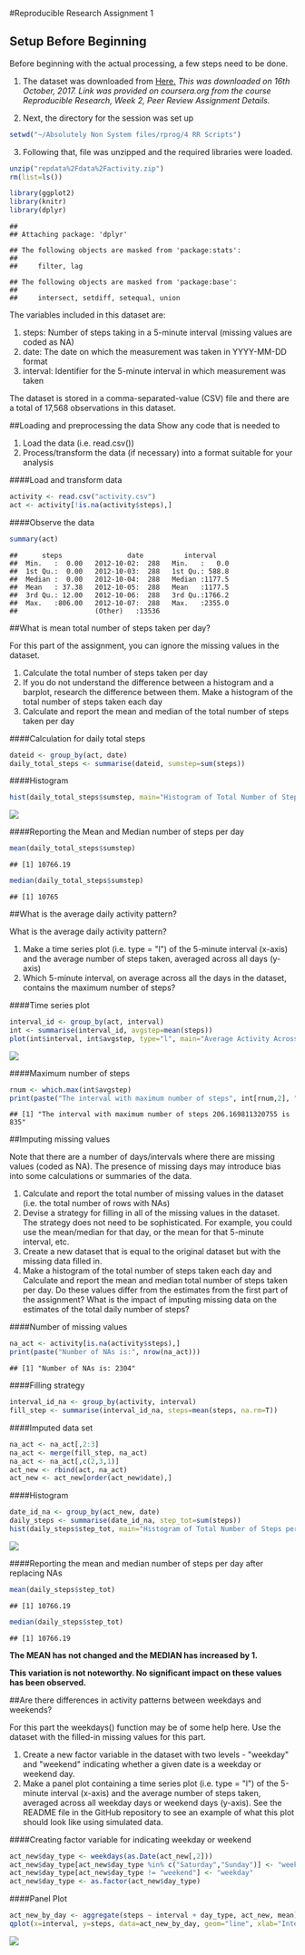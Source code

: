 #Reproducible Research Assignment 1

## Setup Before Beginning

Before beginning with the actual processing, a few steps need to be done.

1. The dataset was downloaded from [Here.](https://d396qusza40orc.cloudfront.net/repdata%2Fdata%2Factivity.zip) *This was downloaded on 16th October, 2017. Link was provided on coursera.org from the course Reproducible Research, Week 2, Peer Review Assignment Details.*

2. Next, the directory for the session was set up


```r
setwd("~/Absolutely Non System files/rprog/4 RR Scripts")
```

3. Following that, file was unzipped and the required libraries were loaded.

```r
unzip("repdata%2Fdata%2Factivity.zip")
rm(list=ls())

library(ggplot2)
library(knitr)
library(dplyr)
```

```
## 
## Attaching package: 'dplyr'
```

```
## The following objects are masked from 'package:stats':
## 
##     filter, lag
```

```
## The following objects are masked from 'package:base':
## 
##     intersect, setdiff, setequal, union
```

The variables included in this dataset are:

1. steps: Number of steps taking in a 5-minute interval (missing values are coded as NA)
2. date: The date on which the measurement was taken in YYYY-MM-DD format
3. interval: Identifier for the 5-minute interval in which measurement was taken

The dataset is stored in a comma-separated-value (CSV) file and there are a total of 17,568 observations in this dataset.

##Loading and preprocessing the data
Show any code that is needed to

1. Load the data (i.e. read.csv())
2. Process/transform the data (if necessary) into a format suitable for your analysis

####Load and transform data

```r
activity <- read.csv("activity.csv")
act <- activity[!is.na(activity$steps),]
```

####Observe the data

```r
summary(act)
```

```
##      steps                date          interval     
##  Min.   :  0.00   2012-10-02:  288   Min.   :   0.0  
##  1st Qu.:  0.00   2012-10-03:  288   1st Qu.: 588.8  
##  Median :  0.00   2012-10-04:  288   Median :1177.5  
##  Mean   : 37.38   2012-10-05:  288   Mean   :1177.5  
##  3rd Qu.: 12.00   2012-10-06:  288   3rd Qu.:1766.2  
##  Max.   :806.00   2012-10-07:  288   Max.   :2355.0  
##                   (Other)   :13536
```


##What is mean total number of steps taken per day?

For this part of the assignment, you can ignore the missing values in the dataset.

1. Calculate the total number of steps taken per day
2. If you do not understand the difference between a histogram and a barplot, research the difference between them. Make a histogram of the total number of steps taken each day
3. Calculate and report the mean and median of the total number of steps taken per day

####Calculation for daily total steps

```r
dateid <- group_by(act, date)
daily_total_steps <- summarise(dateid, sumstep=sum(steps))
```

####Histogram

```r
hist(daily_total_steps$sumstep, main="Histogram of Total Number of Steps per Day", xlab = "Total Number of Steps per Day")
```

![](PA1_template_files/figure-html/unnamed-chunk-6-1.png)<!-- -->

####Reporting the Mean and Median number of steps per day

```r
mean(daily_total_steps$sumstep)
```

```
## [1] 10766.19
```

```r
median(daily_total_steps$sumstep)
```

```
## [1] 10765
```

##What is the average daily activity pattern?

What is the average daily activity pattern?

1. Make a time series plot (i.e. type = "l") of the 5-minute interval (x-axis) and the average number of steps taken, averaged across all days (y-axis)
2. Which 5-minute interval, on average across all the days in the dataset, contains the maximum number of steps?

####Time series plot

```r
interval_id <- group_by(act, interval)
int <- summarise(interval_id, avgstep=mean(steps))
plot(int$interval, int$avgstep, type="l", main="Average Activity Across Intervals", xlab="Interval", ylab="Average Steps")
```

![](PA1_template_files/figure-html/unnamed-chunk-8-1.png)<!-- -->

####Maximum number of steps

```r
rnum <- which.max(int$avgstep)
print(paste("The interval with maximum number of steps", int[rnum,2], "is", int[rnum,1]))
```

```
## [1] "The interval with maximum number of steps 206.169811320755 is 835"
```

##Imputing missing values

Note that there are a number of days/intervals where there are missing values (coded as NA). The presence of missing days may introduce bias into some calculations or summaries of the data.

1. Calculate and report the total number of missing values in the dataset (i.e. the total number of rows with NAs)
2. Devise a strategy for filling in all of the missing values in the dataset. The strategy does not need to be sophisticated. For example, you could use the mean/median for that day, or the mean for that 5-minute interval, etc.
3. Create a new dataset that is equal to the original dataset but with the missing data filled in.
4. Make a histogram of the total number of steps taken each day and Calculate and report the mean and median total number of steps taken per day. Do these values differ from the estimates from the first part of the assignment? What is the impact of imputing missing data on the estimates of the total daily number of steps?

####Number of missing values

```r
na_act <- activity[is.na(activity$steps),]
print(paste("Number of NAs is:", nrow(na_act)))
```

```
## [1] "Number of NAs is: 2304"
```

####Filling strategy

```r
interval_id_na <- group_by(activity, interval)
fill_step <- summarise(interval_id_na, steps=mean(steps, na.rm=T))
```

####Imputed data set

```r
na_act <- na_act[,2:3]
na_act <- merge(fill_step, na_act)
na_act <- na_act[,c(2,3,1)]
act_new <- rbind(act, na_act)
act_new <- act_new[order(act_new$date),]
```

####Histogram

```r
date_id_na <- group_by(act_new, date)
daily_steps <- summarise(date_id_na, step_tot=sum(steps))
hist(daily_steps$step_tot, main="Histogram of Total Number of Steps per Day after Replacing NAs", xlab = "Total Number of Steps per Day")
```

![](PA1_template_files/figure-html/unnamed-chunk-13-1.png)<!-- -->

####Reporting the mean and median number of steps per day after replacing NAs

```r
mean(daily_steps$step_tot)
```

```
## [1] 10766.19
```

```r
median(daily_steps$step_tot)
```

```
## [1] 10766.19
```

**The MEAN has not changed and the MEDIAN has increased by 1.**

**This variation is not noteworthy. No significant impact on these values has been observed.**

##Are there differences in activity patterns between weekdays and weekends?

For this part the weekdays() function may be of some help here. Use the dataset with the filled-in missing values for this part.

1. Create a new factor variable in the dataset with two levels - "weekday" and "weekend" indicating whether a given date is a weekday or weekend day.
2. Make a panel plot containing a time series plot (i.e. type = "l") of the 5-minute interval (x-axis) and the average number of steps taken, averaged across all weekday days or weekend days (y-axis). See the README file in the GitHub repository to see an example of what this plot should look like using simulated data.

####Creating factor variable for indicating weekday or weekend

```r
act_new$day_type <- weekdays(as.Date(act_new[,2]))
act_new$day_type[act_new$day_type %in% c("Saturday","Sunday")] <- "weekend"
act_new$day_type[act_new$day_type != "weekend"] <- "weekday"
act_new$day_type <- as.factor(act_new$day_type)
```

####Panel Plot

```r
act_new_by_day <- aggregate(steps ~ interval + day_type, act_new, mean)
qplot(x=interval, y=steps, data=act_new_by_day, geom="line", xlab="Intervals", ylab="Number of Steps") + facet_wrap(~day_type, ncol=1)
```

![](PA1_template_files/figure-html/unnamed-chunk-16-1.png)<!-- -->
